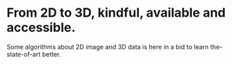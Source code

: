 # From 2D to 3D, kindful, available and accessible.
Some algorithms about 2D image and 3D data is here in a bid to learn the-state-of-art better.
